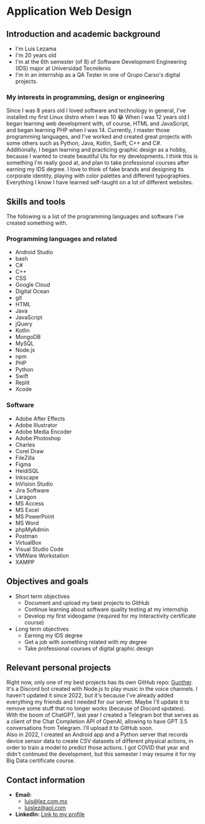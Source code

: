# Application Web Design

## Introduction and academic background
- I'm Luis Lezama
- I'm 20 years old
- I'm at the 6th semester (of 8) of Software Development Engineering (IDS) major at Universidad Tecmilenio
- I'm in an internship as a QA Tester in one of Grupo Carso's digital projects.

### My interests in programming, design or engineering
Since I was 8 years old I loved software and technology in general, I've installed my first Linux distro when I was 10 😂 When I was 12 years old I began learning web development with, of course, HTML and JavaScript, and began learning PHP when I was 14. Currently, I master those programming languages, and I've worked and created great projects with some others such as Python, Java, Kotlin, Swift, C++ and C#.\
Additionally, I began learning and practicing graphic design as a hobby, because I wanted to create beautiful UIs for my developments. I think this is something I'm really good at, and plan to take professional courses after earning my IDS degree. I love to think of fake brands and designing its corporate identity, playing with color palettes and different typographies.\
Everything I know I have learned self-taught on a lot of different websites.


## Skills and tools
The following is a list of the programming languages and software I've created something with.

### Programming languages and related
- Android Studio
- bash
- C#
- C++
- CSS
- Google Cloud
- Digital Ocean
- git
- HTML
- Java
- JavaScript
- jQuery
- Kotlin
- MongoDB
- MySQL
- Node.js
- npm
- PHP
- Python
- Swift
- Replit
- Xcode

### Software
- Adobe After Effects
- Adobe Illustrator
- Adobe Media Encoder
- Adobe Photoshop
- Charles
- Corel Draw
- FileZilla
- Figma
- HeidiSQL
- Inkscape
- InVision Studio
- Jira Software
- Laragon
- MS Access
- MS Excel
- MS PowerPoint
- MS Word
- phpMyAdmin
- Postman
- VirtualBox
- Visual Studio Code
- VMWare Workstation
- XAMPP

## Objectives and goals
- Short term objectives
    - Document and upload my best projects to GitHub
    - Continue learning about software quality testing at my internship
    - Develop my first videogame (required for my Interactivity certificate course)
- Long term objectives
    - Earning my IDS degree
    - Get a job with something related with my degree
    - Take professional courses of digital graphic design

## Relevant personal projects
Right now, only one of my best projects has its own GitHub repo: [Gunther](https://github.com/Luisito3107/Gunther). It's a Discord bot created with Node.js to play music in the voice channels. I haven't updated it since 2022, but it's because I've already added everything my friends and I needed for our server. Maybe I'll update it to remove some stuff that no longer works (because of Discord updates).\
With the boom of ChatGPT, last year I created a Telegram bot that serves as a client of the Chat Completion API of OpenAI, allowing to have GPT 3.5 conversations from Telegram. I'll upload it to GitHub soon.\
Also in 2022, I created an Android app and a Python server that records device sensor data to create CSV datasets of different physical actions, in order to train a model to predict those actions. I got COVID that year and didn't continued the development, but this semester I may resume it for my Big Data certificate course.

## Contact information
- **Email:**
    - luis@lez.com.mx
    - luislez@aol.com
- **LinkedIn:** [Link to my profile](www.linkedin.com/in/luis-fernando-lezama-araoz-54609717b)